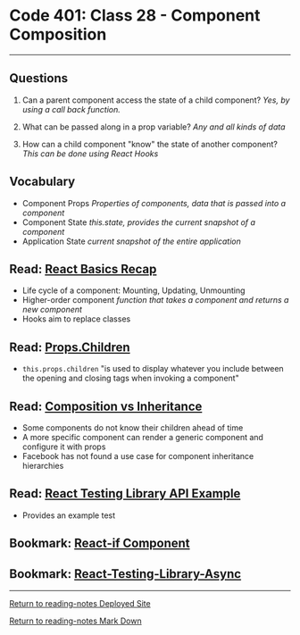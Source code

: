 # Code 401: Class 28 - Component Composition

***

## Questions

1. Can a parent component access the state of a child component? *Yes, by using a call back function.*

2. What can be passed along in a prop variable? *Any and all kinds of data*

3. How can a child component "know" the state of another component? *This can be done using React Hooks*

## Vocabulary

- Component Props *Properties of components, data that is passed into a component*
- Component State *this.state, provides the current snapshot of a component*
- Application State *current snapshot of the entire application*

## Read: [React Basics Recap](https://www.freecodecamp.org/news/these-are-the-concepts-you-should-know-in-react-js-after-you-learn-the-basics-ee1d2f4b8030/)

- Life cycle of a component: Mounting, Updating, Unmounting
- Higher-order component *function that takes a component and returns a new component*
- Hooks aim to replace classes

## Read: [Props.Children](https://codeburst.io/a-quick-intro-to-reacts-props-children-cb3d2fce4891)

- `this.props.children` "is used to display whatever you include between the opening and closing tags when invoking a component"

## Read: [Composition vs Inheritance](https://reactjs.org/docs/composition-vs-inheritance.html)

- Some components do not know their children ahead of time
- A more specific component can render a generic component and configure it with props
- Facebook has not found a use case for component inheritance hierarchies

## Read: [React Testing Library API Example](https://testing-library.com/docs/react-testing-library/example-intro/)

- Provides an example test

## Bookmark: [React-if Component](https://www.npmjs.com/package/react-if)

## Bookmark: [React-Testing-Library-Async](https://testing-library.com/docs/dom-testing-library/api-async/)

***

[Return to reading-notes Deployed Site](https://simon-panek.github.io/reading-notes/)

[Return to reading-notes Mark Down](https://github.com/simon-panek/reading-notes)
